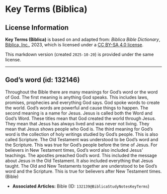 # Key Terms (Biblica)

## License Information

**Key Terms (Biblica)** is based on and adapted from: _Biblica Bible Dictionary_, [Biblica, Inc.](https://www.biblica.com/), 2023, which is licensed under a [CC BY-SA 4.0 license](https://creativecommons.org/licenses/by-sa/4.0/legalcode.en).

This markdown version (created `2025-10-20`) is provided under the same license.



--------------------------------

## God’s word (id: 132146)

Throughout the Bible there are many meanings for God’s word or the word of God. The first meaning is anything God speaks. This includes laws, promises, prophecies and everything God says. God spoke words to create the world. God’s words are powerful and cause things to happen. The second meaning is a name for Jesus. Jesus is called both the Word and God’s Word. These titles mean that God created the world through Jesus. They mean that Jesus has always lived and was never not living. They mean that Jesus shows people who God is. The third meaning for God’s word is the collection of holy writings studied by God’s people. This is also called Scripture. The Old Testament was understood to be God’s word and the Scripture. This was true for God’s people before the time of Jesus. For believers in New Testament times, God’s word also included Jesus’ teachings. The apostles preached God’s word. This included the message about Jesus in the Old Testament. It also included everything that Jesus taught. The Old and New Testaments together are understood to be God’s word and the Scripture. This is true for believers after New Testament times. (Bible)

* **Associated Articles:** Bible (ID: `132139@BiblicaStudyNotesKeyTerms`)

